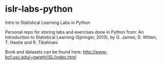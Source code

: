 # islr-labs-python
Intro to Statistical Learning Labs in Python

Personal repo for storing labs and exercises done in Python from:
An Introduction to Statistical Learning (Springer, 2013), by G. James, D. Witten,  T. Hastie and R. Tibshirani

Book and datasets can be found here:
http://www-bcf.usc.edu/~gareth/ISL/index.html
